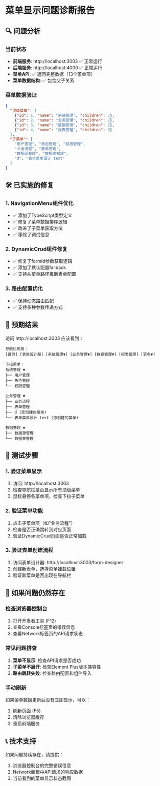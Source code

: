 # 菜单显示问题诊断报告

## 🔍 问题分析

### 当前状态
- **前端服务**: http://localhost:3003 ✅ 正常运行
- **后端服务**: http://localhost:4000 ✅ 正常运行
- **菜单API**: ✅ 返回完整数据（13个菜单项）
- **菜单数据结构**: ✅ 包含父子关系

### 菜单数据验证
```json
{
  "顶级菜单": [
    {"id": 1, "name": "系统管理", "children": 3},
    {"id": 2, "name": "业务管理", "children": 2}, 
    {"id": 3, "name": "数据管理", "children": 2},
    {"id": 4, "name": "报表管理", "children": 0}
  ],
  "子菜单": [
    "用户管理", "角色管理", "权限管理",
    "业务流程", "表单管理", 
    "数据源管理", "数据表管理",
    "d", "表单菜单设计 test"
  ]
}
```

## 🛠️ 已实施的修复

### 1. NavigationMenu组件优化
- ✅ 添加了TypeScript类型定义
- ✅ 修复了菜单数据排序逻辑
- ✅ 改进了子菜单获取方法
- ✅ 移除了调试信息

### 2. DynamicCrud组件修复
- ✅ 修复了formId参数获取逻辑
- ✅ 添加了默认配置fallback
- ✅ 支持从菜单路径推断表单配置

### 3. 路由配置优化
- ✅ 保持动态路由匹配
- ✅ 支持多种参数传递方式

## 🎯 预期结果

访问 http://localhost:3003 应该看到：

```
导航栏布局：
[首页] [表单设计器] [系统管理▼] [业务管理▼] [数据管理▼] [报表管理] [更多▼]

下拉菜单：
系统管理 ▼
├── 用户管理
├── 角色管理  
└── 权限管理

业务管理 ▼
├── 业务流程
├── 表单管理
├── d (您创建的菜单)
└── 表单菜单设计 test (您创建的菜单)

数据管理 ▼
├── 数据源管理
└── 数据表管理
```

## 🔧 测试步骤

### 1. 验证菜单显示
1. 访问: http://localhost:3003
2. 检查导航栏是否显示所有顶级菜单
3. 鼠标悬停各菜单项，检查下拉子菜单

### 2. 验证菜单功能
1. 点击子菜单项（如"业务流程"）
2. 检查是否正确跳转到对应页面
3. 验证DynamicCrud页面是否正常加载

### 3. 验证表单创建流程
1. 访问表单设计器: http://localhost:3003/form-designer
2. 创建新表单，选择菜单挂载位置
3. 验证新菜单是否出现在导航栏

## 🚨 如果问题仍然存在

### 检查浏览器控制台
1. 打开开发者工具 (F12)
2. 查看Console标签页的错误信息
3. 查看Network标签页的API请求状态

### 常见问题排查
1. **菜单不显示**: 检查API请求是否成功
2. **子菜单不展开**: 检查Element Plus版本兼容性
3. **路由跳转失败**: 检查路由配置和组件导入

### 手动刷新
如果菜单数据更新后没有立即显示，可以：
1. 刷新页面 (F5)
2. 清除浏览器缓存
3. 重启前端服务

## 📞 技术支持

如果问题持续存在，请提供：
1. 浏览器控制台的完整错误信息
2. Network面板中API请求的响应数据
3. 当前看到的菜单显示状态截图 